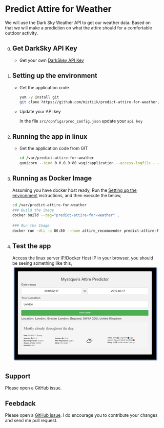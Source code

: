 # Predict Attire for Weather
We will use the Dark Sky Weather API to get our weather data. Based on that we will make a prediction on what the attire should for a comfortable outdoor activity.

0. ## Get DarkSky API Key
    - Get your own [DarkSkey API Key](https://darksky.net/dev)

1. ## Setting up the environment
    - Get the application code
        ```sh
        yum -y install git
        git clone https://github.com/miztiik/predict-attire-for-weather.git
        ```
    - Update your API key

        In the file `src/configs/prod_config.json` update your `api key`

1. ## Running the app in linux
    - Get the application code from GIT
        ```sh
        cd /var/predict-attire-for-weather
        gunicorn --bind 0.0.0.0:80 wsgi:application --access-logfile - --error-logfile - --capture-output --enable-stdio-inheritance
        ```

1. ## Running as Docker Image
    Assuming you have docker host ready, Run the [Setting up the environment](#setting-up-the-environment) instructions, and then execute the below,
    ```sh
    cd /var/predict-attire-for-weather
    ### Build the image
    docker build --tag="predict-attire-for-weather" .

    ### Run the Image   
    docker run -dti -p 80:80 --name attire_recommender predict-attire-for-weather
    ```

1. ## Test the app
    Access the linux server IP/Docker Host IP in your browser, you should be seeing something like this,
    ![Predict Attire for Weather](https://raw.githubusercontent.com/miztiik/predict-attire-for-weather/master/images/predict-attire-for-weather.png)

## Support
Please open a [GitHub issue](https://github.com/miztiik/predict-attire-for-weather/issues/new).

## Feebdack
Please open a [GitHub issue](https://github.com/miztiik/predict-attire-for-weather/issues/new). I do encourage you to contribute your changes and send me pull request.